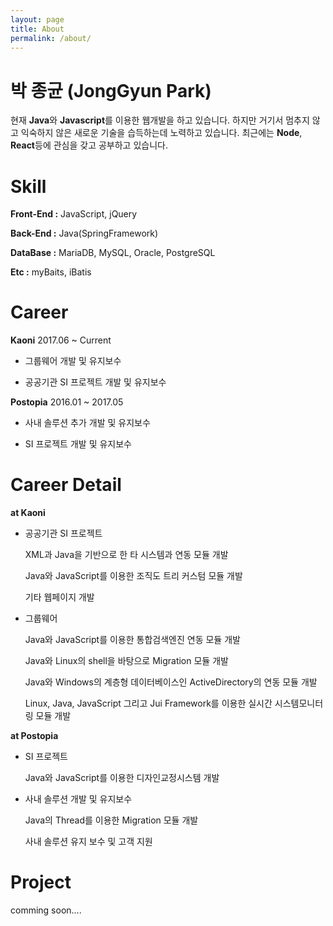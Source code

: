 ```yaml
---
layout: page
title: About
permalink: /about/
---
```


박 종균 (JongGyun Park)
====================
 현재 **Java**와 **Javascript**를 이용한 웹개발을 하고 있습니다. 하지만 거기서 멈추지 않고 익숙하지 않은 새로운 기술을 습득하는데 노력하고 있습니다. 최근에는 **Node**, **React**등에 관심을 갖고 공부하고 있습니다.

<!-- patience
laziness -->

Skill
==========
**Front-End :** JavaScript, jQuery

**Back-End :** Java(SpringFramework)

**DataBase :** MariaDB, MySQL, Oracle, PostgreSQL

**Etc :** myBaits, iBatis


Career
============

**Kaoni** 2017.06 ~ Current

- 그룹웨어 개발 및 유지보수

- 공공기관 SI 프로젝트 개발 및 유지보수


**Postopia** 2016.01 ~ 2017.05

- 사내 솔루션 추가 개발 및 유지보수

- SI 프로젝트 개발 및 유지보수


<!-- **ION Comunications**(Internship) 2014.08 ~ 2015.02

- SI 프로젝트 개발 -->


Career Detail
================

**at Kaoni**

- 공공기관 SI 프로젝트

  XML과 Java을 기반으로 한 타 시스템과 연동 모듈 개발 

  Java와 JavaScript를 이용한 조직도 트리 커스텀 모듈 개발

  기타 웹페이지 개발

- 그룹웨어

  Java와 JavaScript를 이용한 통합검색엔진 연동 모듈 개발

  Java와 Linux의 shell을 바탕으로 Migration 모듈 개발

  Java와 Windows의 계층형 데이터베이스인 ActiveDirectory의 연동 모듈 개발

  Linux, Java, JavaScript 그리고 Jui Framework를 이용한 실시간 시스템모니터링 모듈 개발

**at Postopia**

- SI 프로젝트

  Java와 JavaScript를 이용한 디자인교정시스템 개발

- 사내 솔루션 개발 및 유지보수

  Java의 Thread를 이용한 Migration 모듈 개발

  사내 솔루션 유지 보수 및 고객 지원


Project
=================

comming soon....